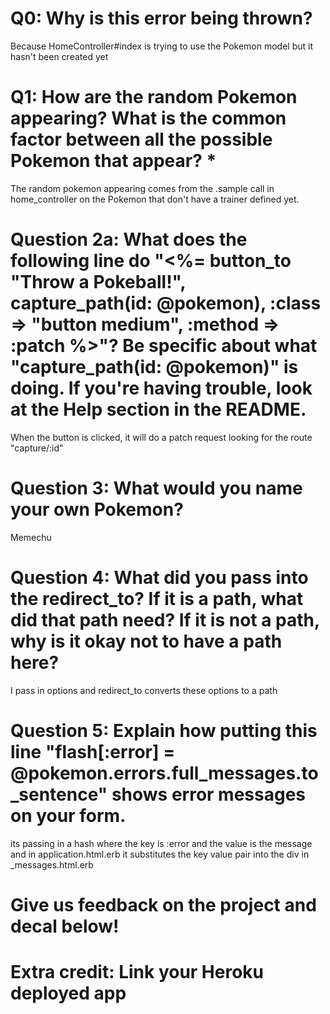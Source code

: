 # Q0: Why is this error being thrown?

Because HomeController#index is trying to use the Pokemon model but it hasn't been created yet

# Q1: How are the random Pokemon appearing? What is the common factor between all the possible Pokemon that appear? *

The random pokemon appearing comes from the .sample call in home_controller on the Pokemon that don't have a trainer defined yet.

# Question 2a: What does the following line do "<%= button_to "Throw a Pokeball!", capture_path(id: @pokemon), :class => "button medium", :method => :patch %>"? Be specific about what "capture_path(id: @pokemon)" is doing. If you're having trouble, look at the Help section in the README.

When the button is clicked, it will do a patch request looking for the route "capture/:id" 

# Question 3: What would you name your own Pokemon?

Memechu

# Question 4: What did you pass into the redirect_to? If it is a path, what did that path need? If it is not a path, why is it okay not to have a path here?

I pass in options and redirect_to converts these options to a path

# Question 5: Explain how putting this line "flash[:error] = @pokemon.errors.full_messages.to_sentence" shows error messages on your form.

its passing in a hash where the key is :error and the value is the message and in application.html.erb it substitutes the key value pair into the div in _messages.html.erb

# Give us feedback on the project and decal below!

# Extra credit: Link your Heroku deployed app
